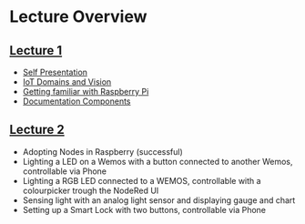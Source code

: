 # Lecture Overview
## [Lecture 1](./Lecture%201)
- [Self Presentation](https://github.com/AdaLollA/HnB-Automation/blob/develop/0%20-%20Introduction/whois/who%20is%20Lorenz.md)
- [IoT Domains and Vision](https://github.com/AdaLollA/HnB-Automation/blob/develop/1%20-%20Lecture/Lecture%20Lorenz/Lecture%201/bbt%20-%20siemens%20-%20bosch.md)
- [Getting familiar with Raspberry Pi](https://github.com/AdaLollA/HnB-Automation/blob/develop/1%20-%20Lecture/Lecture%20Lorenz/Lecture%201/hello%20world%20notes.md)
- [Documentation Components](https://github.com/AdaLollA/HnB-Automation/blob/develop/1%20-%20Lecture/Lecture%20Lorenz/Lecture%201/hello%20world%20notes.md)

## [Lecture 2](https://github.com/AdaLollA/HnB-Automation/tree/develop/1%20-%20Lecture/Lecture%20Iris/Lecture%202)
- Adopting Nodes in Raspberry (successful)
- Lighting a LED on a Wemos with a button connected to another Wemos, controllable via Phone
- Lighting a RGB LED connected to a WEMOS, controllable with a colourpicker trough the NodeRed UI
- Sensing light with an analog light sensor and displaying gauge and chart
- Setting up a Smart Lock with two buttons, controllable via Phone
